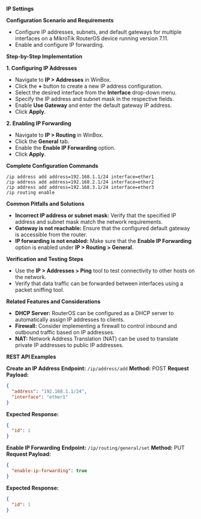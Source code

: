 **IP Settings**

**Configuration Scenario and Requirements**

* Configure IP addresses, subnets, and default gateways for multiple interfaces on a MikroTik RouterOS device running version 7.11.
* Enable and configure IP forwarding.

**Step-by-Step Implementation**

**1. Configuring IP Addresses**

* Navigate to **IP > Addresses** in WinBox.
* Click the **+** button to create a new IP address configuration.
* Select the desired interface from the **Interface** drop-down menu.
* Specify the IP address and subnet mask in the respective fields.
* Enable **Use Gateway** and enter the default gateway IP address.
* Click **Apply**.

**2. Enabling IP Forwarding**

* Navigate to **IP > Routing** in WinBox.
* Click the **General** tab.
* Enable the **Enable IP Forwarding** option.
* Click **Apply**.

**Complete Configuration Commands**

```
/ip address add address=192.168.1.1/24 interface=ether1
/ip address add address=192.168.2.1/24 interface=ether2
/ip address add address=192.168.3.1/24 interface=ether3
/ip routing enable
```

**Common Pitfalls and Solutions**

* **Incorrect IP address or subnet mask:** Verify that the specified IP address and subnet mask match the network requirements.
* **Gateway is not reachable:** Ensure that the configured default gateway is accessible from the router.
* **IP forwarding is not enabled:** Make sure that the **Enable IP Forwarding** option is enabled under **IP > Routing > General**.

**Verification and Testing Steps**

* Use the **IP > Addresses > Ping** tool to test connectivity to other hosts on the network.
* Verify that data traffic can be forwarded between interfaces using a packet sniffing tool.

**Related Features and Considerations**

* **DHCP Server:** RouterOS can be configured as a DHCP server to automatically assign IP addresses to clients.
* **Firewall:** Consider implementing a firewall to control inbound and outbound traffic based on IP addresses.
* **NAT:** Network Address Translation (NAT) can be used to translate private IP addresses to public IP addresses.

**REST API Examples**

**Create an IP Address**
**Endpoint:** `/ip/address/add`
**Method:** POST
**Request Payload:**
```json
{
  "address": "192.168.1.1/24",
  "interface": "ether1"
}
```
**Expected Response:**
```json
{
  "id": 1
}
```

**Enable IP Forwarding**
**Endpoint:** `/ip/routing/general/set`
**Method:** PUT
**Request Payload:**
```json
{
  "enable-ip-forwarding": true
}
```
**Expected Response:**
```json
{
  "id": 1
}
```
